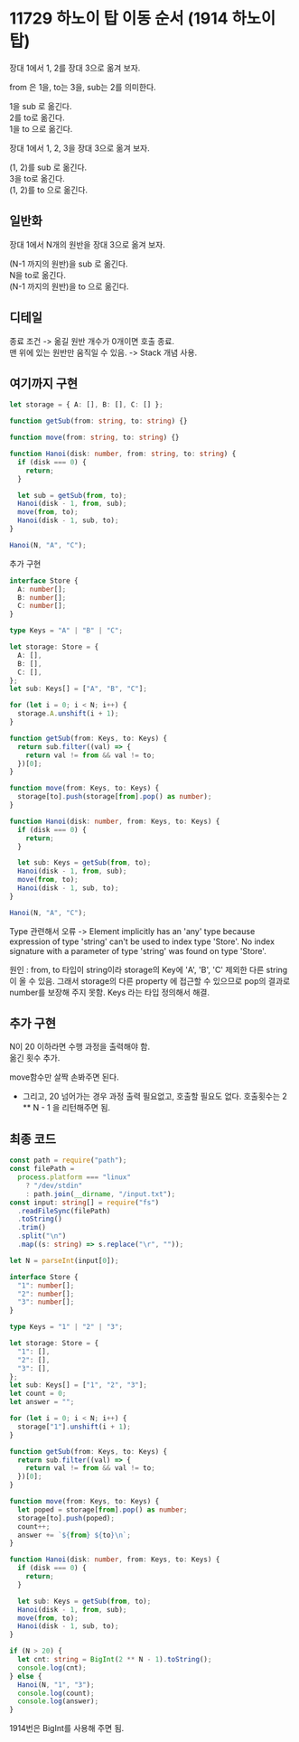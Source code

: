 # 11729 하노이 탑 이동 순서 (1914 하노이 탑)

장대 1에서 1, 2를 장대 3으로 옮겨 보자.

from 은 1을, to는 3을, sub는 2를 의미한다.

1을 sub 로 옮긴다.  
2를 to로 옮긴다.  
1을 to 으로 옮긴다.

장대 1에서 1, 2, 3을 장대 3으로 옮겨 보자.

(1, 2)를 sub 로 옮긴다.  
3을 to로 옮긴다.  
(1, 2)를 to 으로 옮긴다.

## 일반화

장대 1에서 N개의 원반을 장대 3으로 옮겨 보자.

(N-1 까지의 원반)을 sub 로 옮긴다.  
N을 to로 옮긴다.  
(N-1 까지의 원반)을 to 으로 옮긴다.

## 디테일

종료 조건 -> 옮길 원반 개수가 0개이면 호출 종료.  
맨 위에 있는 원반만 움직일 수 있음. -> Stack 개념 사용.

## 여기까지 구현

```typescript
let storage = { A: [], B: [], C: [] };

function getSub(from: string, to: string) {}

function move(from: string, to: string) {}

function Hanoi(disk: number, from: string, to: string) {
  if (disk === 0) {
    return;
  }

  let sub = getSub(from, to);
  Hanoi(disk - 1, from, sub);
  move(from, to);
  Hanoi(disk - 1, sub, to);
}

Hanoi(N, "A", "C");
```

추가 구현

```typescript
interface Store {
  A: number[];
  B: number[];
  C: number[];
}

type Keys = "A" | "B" | "C";

let storage: Store = {
  A: [],
  B: [],
  C: [],
};
let sub: Keys[] = ["A", "B", "C"];

for (let i = 0; i < N; i++) {
  storage.A.unshift(i + 1);
}

function getSub(from: Keys, to: Keys) {
  return sub.filter((val) => {
    return val != from && val != to;
  })[0];
}

function move(from: Keys, to: Keys) {
  storage[to].push(storage[from].pop() as number);
}

function Hanoi(disk: number, from: Keys, to: Keys) {
  if (disk === 0) {
    return;
  }

  let sub: Keys = getSub(from, to);
  Hanoi(disk - 1, from, sub);
  move(from, to);
  Hanoi(disk - 1, sub, to);
}

Hanoi(N, "A", "C");
```

Type 관련해서 오류 -> Element implicitly has an 'any' type because expression of type 'string' can't be used to index type 'Store'.
No index signature with a parameter of type 'string' was found on type 'Store'.

원인 : from, to 타입이 string이라 storage의 Key에 'A', 'B', 'C' 제외한 다른 string이 올 수 있음. 그래서 storage의 다른 property 에 접근할 수 있으므로 pop의 결과로 number를 보장해 주지 못함. Keys 라는 타입 정의해서 해결.

## 추가 구현

N이 20 이하라면 수행 과정을 출력해야 함.  
옮긴 횟수 추가.

move함수만 살짝 손봐주면 된다.

- 그리고, 20 넘어가는 경우 과정 출력 필요없고, 호출할 필요도 없다. 호출횟수는 2 \*\* N - 1 을 리턴해주면 됨.

## 최종 코드

```typescript
const path = require("path");
const filePath =
  process.platform === "linux"
    ? "/dev/stdin"
    : path.join(__dirname, "/input.txt");
const input: string[] = require("fs")
  .readFileSync(filePath)
  .toString()
  .trim()
  .split("\n")
  .map((s: string) => s.replace("\r", ""));

let N = parseInt(input[0]);

interface Store {
  "1": number[];
  "2": number[];
  "3": number[];
}

type Keys = "1" | "2" | "3";

let storage: Store = {
  "1": [],
  "2": [],
  "3": [],
};
let sub: Keys[] = ["1", "2", "3"];
let count = 0;
let answer = "";

for (let i = 0; i < N; i++) {
  storage["1"].unshift(i + 1);
}

function getSub(from: Keys, to: Keys) {
  return sub.filter((val) => {
    return val != from && val != to;
  })[0];
}

function move(from: Keys, to: Keys) {
  let poped = storage[from].pop() as number;
  storage[to].push(poped);
  count++;
  answer += `${from} ${to}\n`;
}

function Hanoi(disk: number, from: Keys, to: Keys) {
  if (disk === 0) {
    return;
  }

  let sub: Keys = getSub(from, to);
  Hanoi(disk - 1, from, sub);
  move(from, to);
  Hanoi(disk - 1, sub, to);
}

if (N > 20) {
  let cnt: string = BigInt(2 ** N - 1).toString();
  console.log(cnt);
} else {
  Hanoi(N, "1", "3");
  console.log(count);
  console.log(answer);
}
```

1914번은 BigInt를 사용해 주면 됨.
